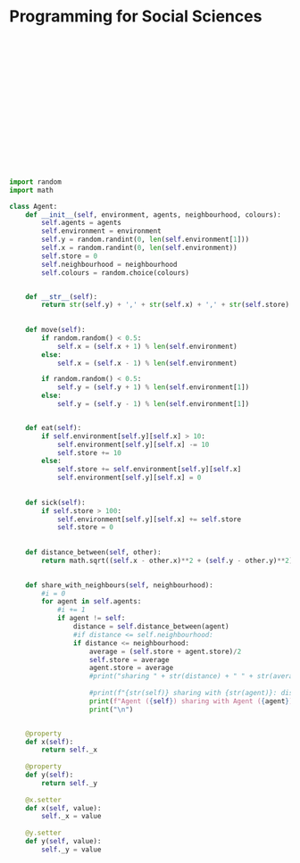 # Programming for Social Sciences

<pre class="brush: php; highlight: [5, 15]; html-script: true">
<!DOCTYPE html PUBLIC "-//W3C//DTD XHTML 1.0 Strict//EN" "http://www.w3.org/TR/xhtml1/DTD/xhtml1-strict.dtd">
<html xmlns="http://www.w3.org/1999/xhtml" xml:lang="en" lang="en">
<head>
    <meta http-equiv="Content-Type" content="text/html; charset=UTF-8" />
    <title>SyntaxHighlighter Demo Page - <?= htmlspecialchars($title) ?></title>
</head>
 
<body>
 
<?
/***********************************
 ** Multiline block comments
 **********************************/
 
$stringWithUrl = "http://alexgorbatchev.com";
$stringWithOutUrl = 'hello world';
 
ob_start("parseOutputBuffer");      // Start Code Buffering
session_start();
 
function parseOutputBuffer($buf) {
    global $portal_small_code, $portal_gzcompress;
    global $PHP_SELF, $HTTP_ACCEPT_ENCODING;
 
    // cleaning out the code.
    if($portal_small_code && !$portal_gzcompress) {
        $buf = str_replace("    ", "", $buf);
        $buf = str_replace("\n", "", $buf);
        $buf = str_replace(chr(13), "", $buf);
    }
}
 
?>
 
<!-- Lorem ipsum dolor sit amet, consectetur adipisicing elit, sed do eiusmod tempor incididunt ut labore et dolore magna aliqua. Ut enim ad minim veniam, quis nostrud exercitation ullamco laboris nisi ut aliquip ex ea commodo consequat. Duis aute irure dolor in reprehenderit in voluptate velit esse cillum dolore eu fugiat nulla pariatur. Excepteur sint occaecat cupidatat non proident, sunt in culpa qui officia deserunt mollit anim id est laborum. -->
 
</body>
</html>
</pre>

```python
import random
import math

class Agent:    
    def __init__(self, environment, agents, neighbourhood, colours):
        self.agents = agents
        self.environment = environment        
        self.y = random.randint(0, len(self.environment[1]))        
        self.x = random.randint(0, len(self.environment))
        self.store = 0 
        self.neighbourhood = neighbourhood
        self.colours = random.choice(colours)


    def __str__(self):        
        return str(self.y) + ',' + str(self.x) + ',' + str(self.store) + ',' + str(self.colours)
        
    
    def move(self):
        if random.random() < 0.5:
            self.x = (self.x + 1) % len(self.environment)
        else:
            self.x = (self.x - 1) % len(self.environment)

        if random.random() < 0.5:
            self.y = (self.y + 1) % len(self.environment[1])
        else:
            self.y = (self.y - 1) % len(self.environment[1])        


    def eat(self):
        if self.environment[self.y][self.x] > 10:
            self.environment[self.y][self.x] -= 10
            self.store += 10
        else:
            self.store += self.environment[self.y][self.x]
            self.environment[self.y][self.x] = 0    
            
            
    def sick(self):
        if self.store > 100:
            self.environment[self.y][self.x] += self.store
            self.store = 0
    
    
    def distance_between(self, other):
        return math.sqrt((self.x - other.x)**2 + (self.y - other.y)**2)

    
    def share_with_neighbours(self, neighbourhood):
        #i = 0
        for agent in self.agents:
            #i += 1
            if agent != self:
                distance = self.distance_between(agent) 
                #if distance <= self.neighbourhood:
                if distance <= neighbourhood:
                    average = (self.store + agent.store)/2
                    self.store = average
                    agent.store = average
                    #print("sharing " + str(distance) + " " + str(average))
                    
                    #print(f"{str(self)} sharing with {str(agent)}: dist = {str(distance)}, ave = {str(average)}")
                    print(f"Agent ({self}) sharing with Agent ({agent}): dist = {str(distance)}, ave = {str(average)}")
                    print("\n")


    @property
    def x(self):
        return self._x
    
    @property
    def y(self):
        return self._y
    
    @x.setter
    def x(self, value):
        self._x = value 
        
    @y.setter 
    def y(self, value):
        self._y = value
```
